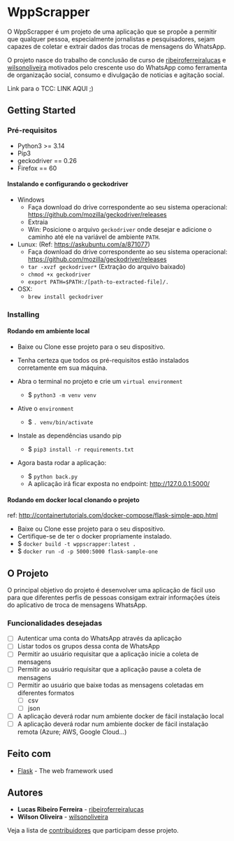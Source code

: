 
# WppScrapper

O WppScrapper é um projeto de uma aplicação que se propõe a permitir que qualquer pessoa, especialmente jornalistas e pesquisadores, sejam capazes de coletar e extrair dados das trocas de mensagens do WhatsApp.

O projeto nasce do trabalho de conclusão de curso de [ribeiroferreiralucas](https://github.com/ribeiroferreiralucas) e [wilsonoliveira](https://github.com/wilsonoliveira) motivados pelo crescente uso do WhatsApp como ferramenta de organização social, consumo e divulgação de noticias e agitação social.

Link para o TCC: LINK AQUI ;)

## Getting Started 

### Pré-requisitos
 - Python3 >= 3.14
 - Pip3
 - geckodriver == 0.26
 - Firefox == 60
 
#### Instalando e configurando o geckodriver
- Windows
	- Faça download do drive correspondente ao seu sistema operacional: https://github.com/mozilla/geckodriver/releases
	- Extraia
	- Win: Posicione o arquivo `geckodriver` onde desejar e adicione o caminho até ele na variável de ambiente `PATH`.
- Lunux: (Ref: https://askubuntu.com/a/871077)
	- Faça download do drive correspondente ao seu sistema operacional: https://github.com/mozilla/geckodriver/releases
	- `tar -xvzf geckodriver*` (Extração do arquivo baixado)
	- `chmod +x geckodriver`
	- `export PATH=$PATH:/[path-to-extracted-file]/.`
- OSX:
	- `brew install geckodriver`
### Installing

#### Rodando em ambiente local
- Baixe ou Clone esse projeto para o seu dispositivo.
- Tenha certeza que todos os pré-requisitos estão instalados corretamente em sua máquina.
 - Abra o terminal no projeto e crie um `virtual environment`
	 - $ `python3 -m venv venv`
- Ative o `environment`
	- $ `. venv/bin/activate`
 - Instale as dependências usando pip
	 - $ `pip3 install -r requirements.txt`

 - Agora basta rodar a aplicação:
	 - $ `python back.py`
	 - A aplicação irá ficar exposta no endpoint: http://127.0.0.1:5000/

#### Rodando em docker local clonando o projeto
ref: http://containertutorials.com/docker-compose/flask-simple-app.html
- Baixe ou Clone esse projeto para o seu dispositivo.
- Certifique-se de ter o docker propriamente instalado.
- $ `docker build -t wppscrapper:latest .`
- $ `docker run -d -p 5000:5000 flask-sample-one`

<!-- #### Rodando em docker local usando uma imagem pronta
ref: http://containertutorials.com/docker-compose/flask-simple-app.html
- Baixe ou Clone esse projeto para o seu dispositivo.
- Certifique-se de ter o docker propriamente instalado.
- $ `docker build -t wppscrapper:latest .`
- $ `docker run -d -p 5000:5000 flask-sample-one` -->

## O Projeto
O principal objetivo do projeto é desenvolver uma aplicação de fácil uso para que diferentes perfis de pessoas consigam extrair informações úteis do aplicativo de troca de mensagens WhatsApp.

 ### Funcionalidades desejadas
 
 - [ ] Autenticar uma conta do WhatsApp através da aplicação
 - [ ] Listar todos os grupos dessa conta de WhatsApp
 - [ ] Permitir ao usuário requisitar que a aplicação inicie a coleta de mensagens
 - [ ] Permitir ao usuário requisitar que a aplicação pause a coleta de mensagens
 - [ ] Permitir ao usuário que baixe todas as mensagens coletadas em diferentes formatos
	 - [ ] csv
	 - [ ] json
 - [ ] A aplicação deverá rodar num ambiente docker de fácil instalação local
 - [ ] A aplicação deverá rodar num ambiente docker de fácil instalação remota (Azure; AWS, Google Cloud...)

## Feito com

* [Flask](https://palletsprojects.com/p/flask/) - The web framework used


<!---
## Deployment

Add additional notes about how to deploy this on a live system

 ## Contributing

Please read [CONTRIBUTING.md](https://gist.github.com/PurpleBooth/b24679402957c63ec426) for details on our code of conduct, and the process for submitting pull requests to us.

## Versioning

We use [SemVer](http://semver.org/) for versioning. For the versions available, see the [tags on this repository](https://github.com/your/project/tags). 
-->

## Autores

* **Lucas Ribeiro Ferreira**  - [ribeiroferreiralucas](https://github.com/ribeiroferreiralucas)
* **Wilson Oliveira**  - [wilsonoliveira](https://github.com/wilsonoliveira)

Veja a lista de [contribuidores](https://github.com/your/project/contributors) que participam desse projeto.
